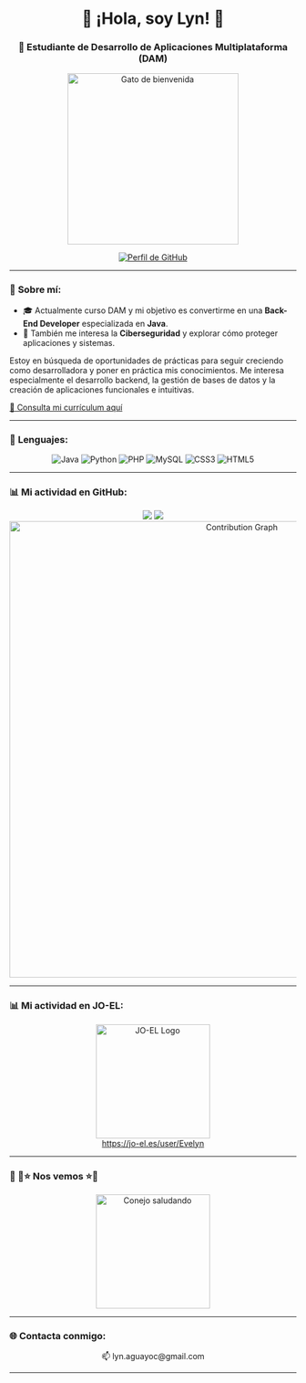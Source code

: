 <div align="center">
  
# 🌟 ¡Hola, soy Lyn! 🌟  
### 🚀 Estudiante de Desarrollo de Aplicaciones Multiplataforma (DAM)  

<img src="https://i.gifer.com/23wE.gif" alt="Gato de bienvenida" width="300px">  

[![Perfil de GitHub](https://img.shields.io/github/followers/LynAguayo?style=social)](https://github.com/LynAguayo)  

</div>  

---

### 🎯 **Sobre mí:**  
- 🎓 Actualmente curso DAM y mi objetivo es convertirme en una **Back-End Developer** especializada en **Java**.  
- 🔐 También me interesa la **Ciberseguridad** y explorar cómo proteger aplicaciones y sistemas.  

Estoy en búsqueda de oportunidades de prácticas para seguir creciendo como desarrolladora y poner en práctica mis conocimientos. Me interesa especialmente el desarrollo backend, la gestión de bases de datos y la creación de aplicaciones funcionales e intuitivas.

[🔗 Consulta mi currículum aquí](#) <!-- Aquí puedes añadir un enlace a tu currículum en formato PDF o LinkedIn -->

---

### 🔧 **Lenguajes:**  
<div align="center">  
  <img src="https://img.shields.io/badge/Java-ED8B00?style=for-the-badge&logo=java&logoColor=white" alt="Java">  
  <img src="https://img.shields.io/badge/Python-3776AB?style=for-the-badge&logo=python&logoColor=white" alt="Python">  
  <img src="https://img.shields.io/badge/PHP-777BB4?style=for-the-badge&logo=php&logoColor=white" alt="PHP">  
  <img src="https://img.shields.io/badge/MySQL-4479A1?style=for-the-badge&logo=mysql&logoColor=white" alt="MySQL">  
  <img src="https://img.shields.io/badge/CSS3-1572B6?style=for-the-badge&logo=css3&logoColor=white" alt="CSS3">  
  <img src="https://img.shields.io/badge/HTML5-E34F26?style=for-the-badge&logo=html5&logoColor=white" alt="HTML5">  
</div>  

---

### 📊 **Mi actividad en GitHub:**  
<div align="center">
  <img src="https://github-readme-stats.vercel.app/api?username=LynAguayo&show_icons=true&theme=radical" style="max-width: 45%; height: auto;">
  <img src="https://github-readme-streak-stats.herokuapp.com/?user=LynAguayo&theme=radical" style="max-width: 45%; height: auto;">
</div>
<div align="center">
  <img src="https://github-readme-activity-graph.vercel.app/graph?username=LynAguayo&theme=radical" alt="Contribution Graph" width="800px">
</div>

---

### 📊 **Mi actividad en JO-EL:**  
<div align="center">  
  <a href="https://jo-el.es/user/Evelyn" target="_blank">  
    <img src="https://jo-el.es/static/icons/logo.svg" alt="JO-EL Logo" width="200px">  
  </a>  
  <br>  
  <a href="https://jo-el.es/user/Evelyn" target="_blank">https://jo-el.es/user/Evelyn</a>  
</div>  

---

### 🐾 👋⭐ **Nos vemos** ⭐👋  
<div align="center">  
  <img src="https://i.gifer.com/Pak.gif" alt="Conejo saludando" width="200px">  
</div>  

---

### 🌐 **Contacta conmigo:**  
<div align="center">  
  📫 lyn.aguayoc@gmail.com  
</div>  

---

